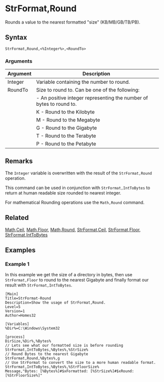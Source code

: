 # StrFormat,Round

Rounds a value to the nearest formatted "size" (KB/MB/GB/TB/PB).

## Syntax

```pebakery
StrFormat,Round,<%Integer%>,<RoundTo>
```

### Arguments

| Argument | Description |
| --- | --- |
| Integer | Variable containing the number to round. |
| RoundTo | Size to round to. Can be one of the following: |
|| <Integer> - An positive integer representing the number of bytes to round to. |
|| K - Round to the Kilobyte |
|| M - Round to the Megabyte |
|| G - Round to the Gigabyte |
|| T - Round to the Terabyte |
|| P - Round to the Petabyte |

## Remarks

The `Integer` variable is overwritten with the result of the `StrFormat,Round` operation.

This command can be used in conjunction with `StrFormat,IntToBytes` to return at human readable size rounded to nearest integer.

For mathematical Rounding operations use the `Math,Round` command.

## Related

[Math,Ceil](../Math/Ceil.md), [Math,Floor](../Math/Floor.md), [Math,Round](../Math/Round.md), [StrFormat,Ceil](./Ceil.md), [StrFormat,Floor](./Floor.md), [StrFormat,IntToBytes](./IntToBytes.md)

## Examples

### Example 1

In this example we get the size of a directory in bytes, then use `StrFormat,Floor` to round to the nearest Gigabyte and finally format our result with `StrFormat,IntToBytes`.

```pebakery
[Main]
Title=StrFormat-Round
Description=Show the usage of StrFormat,Round.
Level=5
Version=1
Author=Homes32

[Variables]
%Dir%=C:\Windows\System32

[process]
DirSize,%Dir%,%Bytes%
// Lets see what our formatted size is before rounding
StrFormat,IntToBytes,%Bytes%,%StrSize%
// Round Bytes to the nearest Gigabyte
StrFormat,Round,%Bytes%,g
// Use StrFormat to convert the size to a more human readable format.
StrFormat,IntToBytes,%Bytes%,%StrFloorSize%
Message,"Bytes: [%Bytes%]#$xFormatted: [%StrSize%]#$xRound: [%StrFloorSize%]"
```